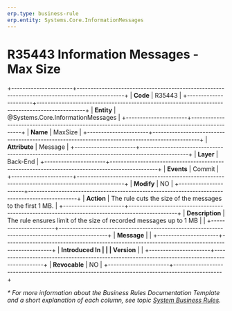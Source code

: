 ```yaml
---
erp.type: business-rule
erp.entity: Systems.Core.InformationMessages
---
```


# R35443 Information Messages - Max Size
+----------------------+-----------------------------------------------------------------------------------------------+
| **Code**             | R35443                                                                                        |
+----------------------+-----------------------------------------------------------------------------------------------+
| **Entity**           | @Systems.Core.InformationMessages                                                             |
+----------------------+-----------------------------------------------------------------------------------------------+
| **Name**             | MaxSize                                                                                       |
+----------------------+-----------------------------------------------------------------------------------------------+
| **Attribute**        | Message                                                                                       |
+----------------------+-----------------------------------------------------------------------------------------------+
| **Layer**            | Back-End                                                                                      |
+----------------------+-----------------------------------------------------------------------------------------------+
| **Events**           | Commit                                                                                        |
+----------------------+-----------------------------------------------------------------------------------------------+
| **Modify**           | NO                                                                                            |
+----------------------+-----------------------------------------------------------------------------------------------+
| **Action**           | The rule cuts the size of the messages to the first 1 MB.                                     |
+----------------------+-----------------------------------------------------------------------------------------------+
| **Description**      | The rule ensures limit of the size of recorded messages up to 1 MB                            |                                                                                                   |
+----------------------+-----------------------------------------------------------------------------------------------+
| **Message**          |                                                                                               |
+----------------------+-----------------------------------------------------------------------------------------------+
| **Introduced In      |                                                                                              |
| Version**            |                                                                                               |
+----------------------+-----------------------------------------------------------------------------------------------+
| **Revocable**        | NO                                                                                            |
+----------------------+-----------------------------------------------------------------------------------------------+

*\* For more information about the Business Rules Documentation Template and a short explanation of each column, see
topic [System Business Rules](../templates/template-description-system-business-rules.md).*
